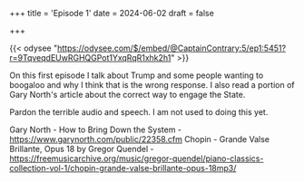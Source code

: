 +++
title = 'Episode 1'
date = 2024-06-02
draft = false

+++




{{< odysee "https://odysee.com/$/embed/@CaptainContrary:5/ep1:5451?r=9TqveqdEUwRGHQGPot1YxqRqR1xhk2h1" >}}


On this first episode I talk about Trump and some people wanting to boogaloo and why I think that is the wrong response. I also read a portion of Gary North's article about the correct way to engage the State.

Pardon the terrible audio and speech. I am not used to doing this yet.

Gary North - How to Bring Down the System - https://www.garynorth.com/public/22358.cfm
Chopin - Grande Valse Brillante, Opus 18 by Gregor Quendel - https://freemusicarchive.org/music/gregor-quendel/piano-classics-collection-vol-1/chopin-grande-valse-brillante-opus-18mp3/ 
